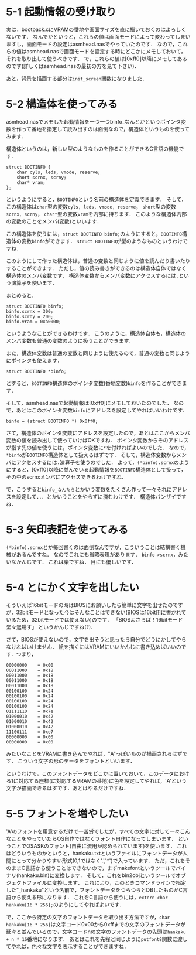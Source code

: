 # 5-1 起動情報の受け取り
実は，bootpack.cにVRAMの番地や画面サイズを直に描いておくのはよろしくないです．
なんでかというと，これらの値は画面モードによって変わってしまいますし，画面モードの設定はasmhead.nasでやっていたのです．
なので，これらの値はasmhead.nasで画面モードを設定する時にどこかにメモしておいて，それを取り出して使うべきです．
で，これらの値は[0xff0]以降にメモしてあるのです(詳しくはasmhead.nasの最初の方を見て下さい)．

あと，背景を描画する部分は```init_screen```関数になりました．

# 5-2 構造体を使ってみる
asmhead.nasでメモした起動情報を一つ一つbinfo_なんとかというポインタ変数を作って番地を指定して読み出すのは面倒なので，構造体というものを使ってみます．

構造体というのは，新しい型のようなものを作ることができるC言語の機能です．
```
struct BOOTINFO {
	char cyls, leds, vmode, reserve;
	short scrnx, scrny;
	char* vram;
};
```
というようにすると，```BOOTINFO```という名前の構造体を定義できます．
そして，この構造体は```char```型の変数```cyls, leds, vmode, reserve```，
```short```型の変数```scrnx, scrny```，
```char*```型の変数```vram```を内部に持ちます．
このような構造体内部の変数のことをメンバ(変数)といいます．

この構造体を使うには，```struct BOOTINFO binfo;```のようにすると，```BOOTINFO```構造体の変数```binfo```ができます．
```struct BOOTINFO```が型のようなものというわけですね．

このようにして作った構造体は，普通の変数と同じように値を読んだり書いたりすることができます．
ただし，値の読み書きができるのは構造体自体ではなく構造体のメンバ変数です．
構造体変数からメンバ変数にアクセスするには```.```という演算子を使います．

まとめると，
```
struct BOOTINFO binfo;
binfo.scrnx = 300;
binfo.scrny = 200;
binfo.vram = 0xa0000;
```
というようなことができるわけです．
こうのように，構造体自体も，構造体のメンバ変数も普通の変数のように扱うことができます．

また，構造体変数は普通の変数と同じように使えるので，普通の変数と同じようにポインタも使えます．
```
struct BOOTINFO *binfo;
```
とすると，```BOOTINFO```構造体のポインタ変数(番地変数)```binfo```を作ることができます．

そして，asmhead.nasで起動情報は[0xff0]にメモしておいたのでした．
なので，あとはこのポインタ変数```binfo```にアドレスを設定してやればいいわけです．
```
binfo = (struct BOOTINFO *) 0x0ff0;
```
さて，構造体のポインタ変数にアドレスを設定したので，あとはここからメンバ変数の値を読み出して使っていけばOKですね．
ポインタ変数からそのアドレスが指す先の値を使うには，ポインタ変数に```*```を付ければよいのでした．
なので，```*binfo```が```BOOTINFO```構造体として扱えるはずです．
そして，構造体変数からメンバにアクセスするには```.```演算子を使うのでした．
よって，```(*binfo).scrnx```のようにすると，[0xff0]以降に並んでいる起動情報を```BOOTINFO```構造体として扱って，その中のscrnxメンバにアクセスできるわけですね．

で，こうすると```binfo_なんたら```とかいう変数をたくさん作って一々それにアドレスを設定して．．．とかいうことをやらずに済むわけです．
構造体バンザイですね．

# 5-3 矢印表記を使ってみる
```(*binfo).scrnx```とか毎回書くのは面倒なんですが，こういうことは結構書く機械があるんですね．
なのでこれにも省略表現があります．
```binfo->scrnx```，みたいなかんじです．
これは楽ですね．
目にも優しいです．

# 5-4 とにかく文字を出したい
そういえば16bitモードの時はBIOSにお願いしたら簡単に文字を出せたのですが，32bitモードとなった今はそんなことはできない(BIOSは16bit用に書かれているため，32bitモードでは使えない)のです．
「BIOSよさらば！16bitモード堂々退場す」
というかんじですね(?)．

さて，BIOSが使えないので，文字を出そうと思ったら自分でどうにかしてやらなければいけません．
絵を描くにはVRAMにいいかんじに書き込めばいいのです．つまり，

```
00000000	= 0x00
00011000	= 0x18
00011000	= 0x18
00011000	= 0x18
00011000	= 0x18
00100100	= 0x24
00100100	= 0x24
00100100	= 0x24
00100100	= 0x24
01111110	= 0x7e
01000010	= 0x42
01000010	= 0x42
01000010	= 0x42
11100111	= 0xe7
00000000	= 0x00
00000000	= 0x00
```
みたいなことをVRAMに書き込んでやれば，"A"っぽいものが描画されるはずです．
こういう文字の形のデータをフォントといいます．

というわけで，このフォントデータをどこかに置いておいて，このデータにおける1に対応する座標(に対応するVRAMの番地)に色を設定してやれば，'A'という文字が描画できるはずです．あとはやるだけですね．

# 5-5 フォントを増やしたい
'A'のフォントを用意するだけで一苦労でしたが，すべての文字に対して一々こんなことをやっていたらOS自作ではなくフォント自作になってしまいます．
ということでOSASKのフォント(自由に流用が認められています)を使います．
これはどういうものかというと，hankaku.txtというファイルにフォントデータが人間にとって分かりやすい形式(0,1ではなく'.','*')で入っています．
ただ，これをそのままC言語から使うことはできないので，まずmakefontというツールでバイナリ(hankaku.bin)に変換します．
そして，これをbin2objというツールでオブジェクトファイルに変換します．
これにより，このときコマンドラインで指定した"_hankaku"という名前で，フォントデータをつらつらとDBしたものがC言語から使える形になります．
これをC言語から使うには，```extern char hankaku[16 * 256];```のようにしてやればよいです．

で，ここから特定の文字のフォントデータを取り出す方法ですが，```char hankaku[16 * 256]```は文字コード0x00から0xffまでの文字のフォントデータが延々と並んでいるので，文字コードnの文字のフォントデータの先頭は```hankaku + n * 16```番地になります．
あとはこれを先程と同じように```putfont8```関数に渡してやれば，色々な文字を表示することができますね．
